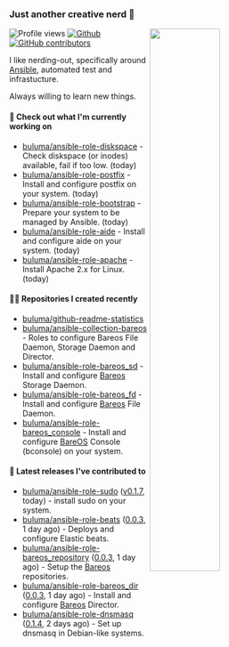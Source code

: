 ### Just another creative nerd 👋


![Profile views](https://gpvc.arturio.dev/buluma) <a href="https://gitstats.me/buluma">
  <img align="right" src="https://github-readme-stats.vercel.app/api?username=buluma&theme=gotham&show_icons=true" width="50%"/>
</a>
[![Github](https://img.shields.io/badge/-buluma-black?style=flat&labelColor=black&logo=github&logoColor=white&include_all_commits=true&count_private=true)](https://gitstats.me/buluma)
[![GitHub contributors](https://img.shields.io/github/contributors/buluma/badges.svg)](https://GitHub.com/buluma/badges/graphs/contributors/)

I like nerding-out, specifically around [Ansible](https://github.com/ansible/ansible), automated test and infrastucture.

Always willing to learn new things.

#### 👷 Check out what I'm currently working on

- [buluma/ansible-role-diskspace](https://github.com/buluma/ansible-role-diskspace) - Check diskspace (or inodes) available, fail if too low. (today)
- [buluma/ansible-role-postfix](https://github.com/buluma/ansible-role-postfix) - Install and configure postfix on your system. (today)
- [buluma/ansible-role-bootstrap](https://github.com/buluma/ansible-role-bootstrap) - Prepare your system to be managed by Ansible. (today)
- [buluma/ansible-role-aide](https://github.com/buluma/ansible-role-aide) - Install and configure aide on your system. (today)
- [buluma/ansible-role-apache](https://github.com/buluma/ansible-role-apache) - Install Apache 2.x for Linux. (today)

#### 👨‍💻 Repositories I created recently

- [buluma/github-readme-statistics](https://github.com/buluma/github-readme-statistics)
- [buluma/ansible-collection-bareos](https://github.com/buluma/ansible-collection-bareos) - Roles to configure Bareos File Daemon, Storage Daemon and Director.
- [buluma/ansible-role-bareos_sd](https://github.com/buluma/ansible-role-bareos_sd) - Install and configure [Bareos](https://www.bareos.com/) Storage Daemon.
- [buluma/ansible-role-bareos_fd](https://github.com/buluma/ansible-role-bareos_fd) - Install and configure [Bareos](https://www.bareos.com/) File Daemon.
- [buluma/ansible-role-bareos_console](https://github.com/buluma/ansible-role-bareos_console) - Install and configure [BareOS](https://www.bareos.com/) Console (bconsole) on your system.

#### 🚀 Latest releases I've contributed to

- [buluma/ansible-role-sudo](https://github.com/buluma/ansible-role-sudo) ([v0.1.7](https://github.com/buluma/ansible-role-sudo/releases/tag/v0.1.7), today) - install sudo on your system.
- [buluma/ansible-role-beats](https://github.com/buluma/ansible-role-beats) ([0.0.3](https://github.com/buluma/ansible-role-beats/releases/tag/0.0.3), 1 day ago) - Deploys and configure Elastic beats.
- [buluma/ansible-role-bareos_repository](https://github.com/buluma/ansible-role-bareos_repository) ([0.0.3](https://github.com/buluma/ansible-role-bareos_repository/releases/tag/0.0.3), 1 day ago) - Setup the [Bareos](https://www.bareos.com/) repositories.
- [buluma/ansible-role-bareos_dir](https://github.com/buluma/ansible-role-bareos_dir) ([0.0.3](https://github.com/buluma/ansible-role-bareos_dir/releases/tag/0.0.3), 1 day ago) - Install and configure [Bareos](https://www.bareos.com/) Director.
- [buluma/ansible-role-dnsmasq](https://github.com/buluma/ansible-role-dnsmasq) ([0.1.4](https://github.com/buluma/ansible-role-dnsmasq/releases/tag/0.1.4), 2 days ago) - Set up dnsmasq in Debian-like systems.


